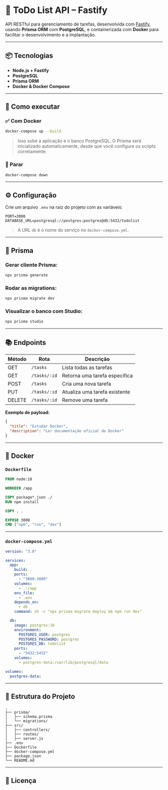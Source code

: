 # 📝 ToDo List API – Fastify

API RESTful para gerenciamento de tarefas, desenvolvida com [Fastify](https://www.fastify.io/), usando **Prisma ORM** com **PostgreSQL**, e containerizada com **Docker** para facilitar o desenvolvimento e a implantação.

---

## 📦 Tecnologias

- **Node.js + Fastify**
- **PostgreSQL**
- **Prisma ORM**
- **Docker & Docker Compose**

---

## 🚀 Como executar

### ✅ Com Docker

```bash
docker-compose up --build
```

> Isso sobe a aplicação e o banco PostgreSQL. O Prisma será inicializado automaticamente, desde que você configure os scripts corretamente.

### 🛑 Parar

```bash
docker-compose down
```

---

## ⚙️ Configuração

Crie um arquivo `.env` na raiz do projeto com as variáveis:

```env
PORT=3000
DATABASE_URL=postgresql://postgres:postgres@db:5432/todolist
```

> A URL `db` é o nome do serviço no `docker-compose.yml`.

---

## 🧬 Prisma

### Gerar cliente Prisma:

```bash
npx prisma generate
```

### Rodar as migrations:

```bash
npx prisma migrate dev
```

### Visualizar o banco com Studio:

```bash
npx prisma studio
```

---

## 📚 Endpoints

| Método | Rota         | Descrição                     |
| ------ | ------------ | ----------------------------- |
| GET    | `/tasks`     | Lista todas as tarefas        |
| GET    | `/tasks/:id` | Retorna uma tarefa específica |
| POST   | `/tasks`     | Cria uma nova tarefa          |
| PUT    | `/tasks/:id` | Atualiza uma tarefa existente |
| DELETE | `/tasks/:id` | Remove uma tarefa             |

**Exemplo de payload:**

```json
{
  "title": "Estudar Docker",
  "description": "Ler documentação oficial do Docker"
}
```

---

## 🐳 Docker

### `Dockerfile`

```Dockerfile
FROM node:18

WORKDIR /app

COPY package*.json ./
RUN npm install

COPY . .

EXPOSE 3000
CMD ["npm", "run", "dev"]
```

---

### `docker-compose.yml`

```yaml
version: "3.8"

services:
  app:
    build: .
    ports:
      - "3000:3000"
    volumes:
      - .:/app
    env_file:
      - .env
    depends_on:
      - db
    command: sh -c "npx prisma migrate deploy && npm run dev"

  db:
    image: postgres:16
    environment:
      POSTGRES_USER: postgres
      POSTGRES_PASSWORD: postgres
      POSTGRES_DB: todolist
    ports:
      - "5432:5432"
    volumes:
      - postgres-data:/var/lib/postgresql/data

volumes:
  postgres-data:
```

---

## 📁 Estrutura do Projeto

```
.
├── prisma/
│   ├── schema.prisma
│   └── migrations/
├── src/
│   ├── controllers/
│   ├── routes/
│   ├── server.js
├── .env
├── Dockerfile
├── docker-compose.yml
├── package.json
└── README.md
```

---

## 📄 Licença
